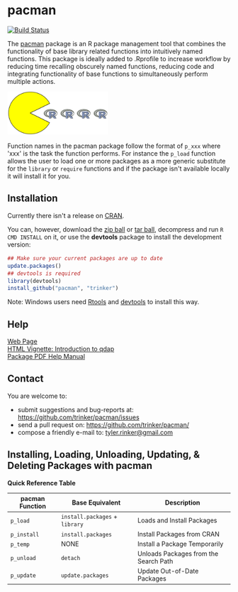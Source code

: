 # pacman

[![Build Status](https://travis-ci.org/trinker/pacman.png?branch=master)](https://travis-ci.org/trinker/pacman)

The [pacman](http://trinker.github.io/pacman_dev/) package is an R package management tool that combines the functionality of base library related functions into intuitively named functions.  This package is ideally added to .Rprofile to increase workflow by reducing time recalling obscurely named functions, reducing code and integrating functionality of base functions to simultaneously perform multiple actions.  

<img src="inst/pacman_logo/r_pacman.png" width="45%">


Function names in the pacman package follow the format of `p_xxx` where 'xxx' is the task the function performs.  For instance the `p_load` function allows the user to load one or more packages as a more generic substitute for the `library` or `require` functions and if the package isn't available locally it will install it for you.

## Installation

Currently there isn't a release on [CRAN](http://cran.r-project.org/).


You can, however, download the [zip ball](https://github.com/trinker/pacman/zipball/master) or [tar ball](https://github.com/trinker/pacman/tarball/master), decompress and run `R CMD INSTALL` on it, or use the **devtools** package to install the development version:

```r
## Make sure your current packages are up to date
update.packages()
## devtools is required
library(devtools)
install_github("pacman", "trinker")
```

Note: Windows users need [Rtools](http://www.murdoch-sutherland.com/Rtools/) and [devtools](http://CRAN.R-project.org/package=devtools) to install this way.


## Help

[Web Page](http://trinker.github.com/pacman/)       
[HTML Vignette: Introduction to qdap](http://trinker.github.io/pacman/vignettes/Introduction_to_pacman.html)    
[Package PDF Help Manual](https://dl.dropbox.com/u/61803503/pacman.pdf)      

## Contact

You are welcome to:
* submit suggestions and bug-reports at: <https://github.com/trinker/pacman/issues>
* send a pull request on: <https://github.com/trinker/pacman/>
* compose a friendly e-mail to: <tyler.rinker@gmail.com>

## Installing, Loading, Unloading, Updating, & Deleting Packages with pacman 

**Quick Reference Table** 

| pacman Function | Base Equivalent | Description |
|----------------------|----------------------|----------------|
| `p_load`  |  `install.packages` + `library` | Loads and Install Packages |
| `p_install` |  `install.packages` | Install Packages from CRAN |
| `p_temp` |  NONE | Install a Package Temporarily |
| `p_unload` | `detach` | Unloads Packages from the Search Path |
| `p_update` | `update.packages` | Update Out-of-Date Packages |
